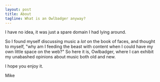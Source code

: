 ```yaml
---
layout: post
title: About
tagline: What is an Owlbadger anyway?
---
```

I have no idea, it was just a spare domain I had lying around.

So I found myself discussing music a _lot_ on the book of faces, and thought to myself, "why am I feeding the beast with content when I
could have my own little space on the web?" So here it is, Owlbadger, where I can exhibit my unabashed opinions about music
both old and new.

I hope you enjoy it.

Mike
